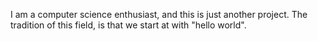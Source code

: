 I am a computer science enthusiast, and this is just another project. The tradition of this field, is that we start at with "hello world". 
